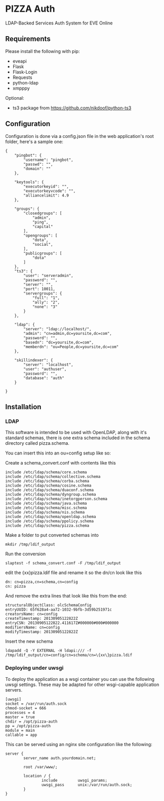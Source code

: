 # PIZZA Auth

LDAP-Backed Services Auth System for EVE Online

## Requirements

Please install the following with pip:

* eveapi
* Flask
* Flask-Login
* Requests
* python-ldap
* xmpppy

Optional:

* ts3 package from https://github.com/nikdoof/python-ts3

## Configuration

Configuration is done via a config.json file in the web application's root folder, here's a sample one:

```
{
	"pingbot": {
		"username": "pingbot",
		"passwd": "",
		"domain": ""
	},

	"keytools": {
		"executorkeyid": "",
		"executorkeyvcode": "",
		"alliancelimit": 4.9
	},

	"groups": {
		"closedgroups": [
			"admin",
			"ping",
			"capital"
		],
		"opengroups": [
			"dota",
			"social",
		],
		"publicgroups": [
			"dota"
		]
	},
	"ts3": {
		"user": "serveradmin",
		"password": "",
		"server": "",
		"port": 10011,
		"servergroups":	{
			"full": "1",
			"ally": "2",
			"none": "3"
		}
	},

	"ldap": {
		"server": "ldap://localhost/",
		"admin": "cn=admin,dc=yoursite,dc=com",
		"password": "",
		"basedn": "dc=yoursite,dc=com",
		"memberdn": "ou=People,dc=yoursite,dc=com"
	},

	"skillindexer": {
		"server": "localhost",
		"user": "authuser",
		"password": "",
		"database": "auth"
	}

}
```

## Installation

### LDAP

This software is intended to be used with OpenLDAP, along with it's standard schemas, there is one extra schema included in the schema directory called pizza.schema.

You can insert this into an ou=config setup like so:

Create a schema_convert.conf with contents like this
```
include /etc/ldap/schema/core.schema
include /etc/ldap/schema/collective.schema
include /etc/ldap/schema/corba.schema
include /etc/ldap/schema/cosine.schema
include /etc/ldap/schema/duaconf.schema
include /etc/ldap/schema/dyngroup.schema
include /etc/ldap/schema/inetorgperson.schema
include /etc/ldap/schema/java.schema
include /etc/ldap/schema/misc.schema
include /etc/ldap/schema/nis.schema
include /etc/ldap/schema/openldap.schema
include /etc/ldap/schema/ppolicy.schema
include /etc/ldap/schema/pizza.schema
```

Make a folder to put converted schemas into
```
mkdir /tmp/ldif_output
```

Run the conversion
```
slaptest -f schema_convert.conf -F /tmp/ldif_output
```

edit the {xx}pizza.ldif file and rename it so the dn/cn look like this
```
dn: cn=pizza,cn=schema,cn=config
cn: pizza
```

And remove the extra lines that look like this from the end:
```
structuralObjectClass: olcSchemaConfig
entryUUID: 65f628a4-aa72-1032-9bfb-3d59b251971c
creatorsName: cn=config
createTimestamp: 20130905122822Z
entryCSN: 20130905122822.411617Z#000000#000#000000
modifiersName: cn=config
modifyTimestamp: 20130905122822Z
```

Insert the new schema
```
ldapadd -Q -Y EXTERNAL -H ldapi:/// -f /tmp/ldif_output/cn=config/cn=schema/cn=\{xx\}pizza.ldif
```

### Deploying under uwsgi

To deploy the application as a wsgi container you can use the following uwsgi settings. These may be adapted for other wsgi-capable application servers.

```
[uwsgi]
socket = /var/run/auth.sock
chmod-socket = 666
processes = 4
master = true
chdir = /opt/pizza-auth
pp = /opt/pizza-auth
module = main
callable = app
```

This can be served using an nginx site configuration like the following:

```
server {
        server_name auth.yourdomain.net;

        root /var/www/;

        location / {
                include         uwsgi_params;
                uwsgi_pass      unix:/var/run/auth.sock;
        }
}
```
